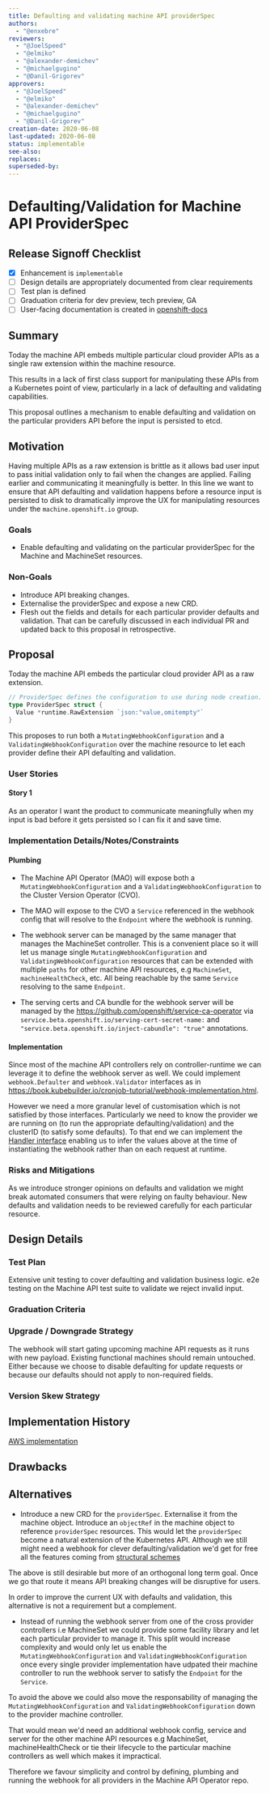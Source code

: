 ```yaml
---
title: Defaulting and validating machine API providerSpec
authors:
  - "@enxebre"
reviewers:
  - "@JoelSpeed"
  - "@elmiko"
  - "@alexander-demichev"
  - "@michaelgugino"
  - "@Danil-Grigorev"
approvers:
  - "@JoelSpeed"
  - "@elmiko"
  - "@alexander-demichev"
  - "@michaelgugino"
  - "@Danil-Grigorev"
creation-date: 2020-06-08
last-updated: 2020-06-08
status: implementable
see-also:
replaces:
superseded-by:
---
```


# Defaulting/Validation for Machine API ProviderSpec


## Release Signoff Checklist

- [x] Enhancement is `implementable`
- [ ] Design details are appropriately documented from clear requirements
- [ ] Test plan is defined
- [ ] Graduation criteria for dev preview, tech preview, GA
- [ ] User-facing documentation is created in [openshift-docs](https://github.com/openshift/openshift-docs/)

## Summary

Today the machine API embeds multiple particular cloud provider APIs as a single raw extension within the machine resource.

This results in a lack of first class support for manipulating these APIs from a Kubernetes point of view, particularly in a lack of defaulting and validating capabilities.

This proposal outlines a mechanism to enable defaulting and validation on the particular providers API before the input is persisted to etcd.

## Motivation

Having multiple APIs as a raw extension is brittle as it allows bad user input to pass initial validation only to fail when the changes are applied.
Failing earlier and communicating it meaningfully is better. In this line we want to ensure that API defaulting and validation happens before a resource input is persisted to disk to dramatically improve the UX for manipulating resources under the `machine.openshift.io`  group.

### Goals

- Enable defaulting and validating on the particular providerSpec for the Machine and MachineSet resources.

### Non-Goals

- Introduce API breaking changes.
- Externalise the providerSpec and expose a new CRD.
- Flesh out the fields and details for each particular provider defaults and validation. That can be carefully discussed in each individual PR and updated back to this proposal in retrospective.

## Proposal

Today the machine API embeds the particular cloud provider API as a raw extension.

```go
// ProviderSpec defines the configuration to use during node creation.
type ProviderSpec struct {
  Value *runtime.RawExtension `json:"value,omitempty"`
}
```

This proposes to run both a `MutatingWebhookConfiguration` and a `ValidatingWebhookConfiguration` over the machine resource to let each provider define their API defaulting and validation.

### User Stories

#### Story 1

As an operator I want the product to communicate meaningfully when my input is bad before it gets persisted so I can fix it and save time.

### Implementation Details/Notes/Constraints

#### Plumbing
- The Machine API Operator (MAO) will expose both a `MutatingWebhookConfiguration` and a `ValidatingWebhookConfiguration` to the Cluster Version Operator (CVO).

- The MAO will expose to the CVO a `Service` referenced in the webhook config that will resolve to the `Endpoint` where the webhook is running.

- The webhook server can be managed by the same manager that manages
  the MachineSet controller. This is a convenient place so it will let
  us manage single `MutatingWebhookConfiguration` and
  `ValidatingWebhookConfiguration` resources that can be extended with
  multiple `paths` for other machine API resources, e.g `MachineSet`,
  `machineHealthCheck`, etc. All being reachable by the same `Service`
  resolving to the same `Endpoint`.

- The serving certs and CA bundle for the webhook server will be managed by the https://github.com/openshift/service-ca-operator via `service.beta.openshift.io/serving-cert-secret-name:` and `"service.beta.openshift.io/inject-cabundle": "true"` annotations.

#### Implementation

Since most of the machine API controllers rely on controller-runtime we can leverage it to define the webhook server as well.
We could implement `webhook.Defaulter` and `webhook.Validator` interfaces as in https://book.kubebuilder.io/cronjob-tutorial/webhook-implementation.html.

However we need a more granular level of customisation which is not satisfied by those interfaces. Particularly we need to know the provider we are running on (to run the appropriate defaulting/validation) and the clusterID (to satisfy some defaults).
To that end we can implement the [Handler interface](https://godoc.org/github.com/kubernetes-sigs/controller-runtime/pkg/webhook/admission#Handler) enabling us to infer the values above at the time of instantiating the webhook rather than on each request at runtime.

### Risks and Mitigations

As we introduce stronger opinions on defaults and validation we might break automated consumers that were relying on faulty behaviour.
New defaults and validation needs to be reviewed carefully for each particular resource.

## Design Details

### Test Plan

Extensive unit testing to cover defaulting and validation business logic.
e2e testing on the Machine API test suite to validate we reject invalid input.

### Graduation Criteria


### Upgrade / Downgrade Strategy

The webhook will start gating upcoming machine API requests as it runs with new payload.
Existing functional machines should remain untouched. Either because we choose to disable defaulting for update requests or because our defaults should not apply to non-required fields.

### Version Skew Strategy


## Implementation History

[AWS implementation](https://github.com/openshift/machine-api-operator/pull/601)

## Drawbacks


## Alternatives

- Introduce a new CRD for the `providerSpec`. Externalise it from the machine object. Introduce an `objectRef` in the machine object to reference `providerSpec` resources. This would let the `providerSpec` become a natural extension of the Kubernetes API. Although we still might need a webhook for clever defaulting/validation we'd get for free all the features coming from [structural schemes](https://github.com/kubernetes/enhancements/blob/master/keps/sig-api-machinery/20190425-structural-openapi.md)

The above is still desirable but more of an orthogonal long term goal. Once we go that route it means API breaking changes will be disruptive for users.

In order to improve the current UX with defaults and validation, this alternative is not a requirement but a complement.

- Instead of running the webhook server from one of the cross provider
  controllers i.e MachineSet we could provide some facility library
  and let each particular provider to manage it. This split would
  increase complexity and would only let us enable the
  `MutatingWebhookConfiguration` and `ValidatingWebhookConfiguration`
  once every single provider implementation have udpated their machine
  controller to run the webhook server to satisfy the `Endpoint` for
  the `Service`.

To avoid the above we could also move the responsability of managing the `MutatingWebhookConfiguration` and `ValidatingWebhookConfiguration` down to the provider machine controller.

That would mean we'd need an additional webhook config, service and server for the other machine API resources e.g MachineSet, machineHealthCheck or tie their lifecycle to the particular machine controllers as well which makes it impractical.

Therefore we favour simplicity and control by defining, plumbing and running the webhook for all providers in the Machine API Operator repo.
